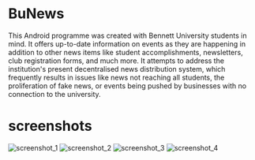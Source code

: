 # BuNews
This Android programme was created with Bennett University students in mind. It offers up-to-date information on events as they are happening in addition to other news items like student accomplishments, newsletters, club registration forms, and much more. It attempts to address the institution's present decentralised news distribution system, which frequently results in issues like news not reaching all students, the proliferation of fake news, or events being pushed by businesses with no connection to the university.
# screenshots
![screenshot_1](https://github.com/user-attachments/assets/877a6ac0-91c6-49dc-ad1b-5e4fb9828946)
![screenshot_2](https://github.com/user-attachments/assets/7c42c14e-6f60-4647-9350-158df7b7c830)
![screenshot_3](https://github.com/user-attachments/assets/04633c83-a175-48e0-b979-1547f5b6faee)
![screenshot_4](https://github.com/user-attachments/assets/c0b0bcc9-b217-45ff-838c-2ad3c646e37f)
